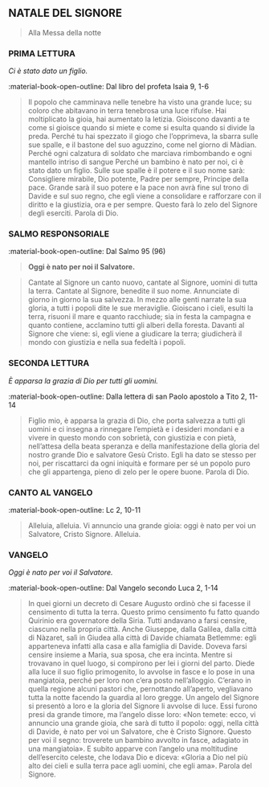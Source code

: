 ## NATALE DEL SIGNORE
> 
> Alla Messa della notte
> 
### PRIMA LETTURA
*Ci è stato dato un figlio.*

:material-book-open-outline: Dal libro del profeta Isaìa
9, 1-6

> Il popolo che camminava nelle tenebre ha visto una grande luce; su coloro che abitavano in terra tenebrosa una luce rifulse. Hai moltiplicato la gioia, hai aumentato la letizia. Gioiscono davanti a te come si gioisce quando si miete e come si esulta quando si divide la preda. Perché tu hai spezzato il giogo che l’opprimeva, la sbarra sulle sue spalle, e il bastone del suo aguzzino, come nel giorno di Màdian. Perché ogni calzatura di soldato che marciava rimbombando e ogni mantello intriso di sangue Perché un bambino è nato per noi, ci è stato dato un figlio. Sulle sue spalle è il potere e il suo nome sarà: Consigliere mirabile, Dio potente, Padre per sempre, Principe della pace. Grande sarà il suo potere e la pace non avrà fine sul trono di Davide e sul suo regno, che egli viene a consolidare e rafforzare con il diritto e la giustizia, ora e per sempre. Questo farà lo zelo del Signore degli eserciti. Parola di Dio.
> 
### SALMO RESPONSORIALE
:material-book-open-outline: Dal Salmo 95 (96)

>**Oggi è nato per noi il Salvatore.**

> Cantate al Signore un canto nuovo,
> cantate al Signore, uomini di tutta la terra.
> Cantate al Signore, benedite il suo nome.
> Annunciate di giorno in giorno la sua salvezza.
> In mezzo alle genti narrate la sua gloria,
> a tutti i popoli dite le sue meraviglie.
> Gioiscano i cieli, esulti la terra,
> risuoni il mare e quanto racchiude;
> sia in festa la campagna e quanto contiene,
> acclamino tutti gli alberi della foresta.
> Davanti al Signore che viene:
> sì, egli viene a giudicare la terra;
> giudicherà il mondo con giustizia
> e nella sua fedeltà i popoli.
> 
### SECONDA LETTURA
*È apparsa la grazia di Dio per tutti gli uomini.*

:material-book-open-outline: Dalla lettera di san Paolo apostolo a Tito
2, 11-14

> Figlio mio, è apparsa la grazia di Dio, che porta salvezza a tutti gli uomini e ci insegna a rinnegare l’empietà e i desideri mondani e a vivere in questo mondo con sobrietà, con giustizia e con pietà, nell’attesa della beata speranza e della manifestazione della gloria del nostro grande Dio e salvatore Gesù Cristo. Egli ha dato se stesso per noi, per riscattarci da ogni iniquità e formare per sé un popolo puro che gli appartenga, pieno di zelo per le opere buone. Parola di Dio.
> 
### CANTO AL VANGELO
:material-book-open-outline: Lc 2, 10-11

> Alleluia, alleluia.
> Vi annuncio una grande gioia:
> oggi è nato per voi un Salvatore, Cristo Signore.
> Alleluia.
> 
### VANGELO
*Oggi è nato per voi il Salvatore.*

:material-book-open-outline: Dal Vangelo secondo Luca
2, 1-14

> In quei giorni un decreto di Cesare Augusto ordinò che si facesse il censimento di tutta la terra. Questo primo censimento fu fatto quando Quirinio era governatore della Siria. Tutti andavano a farsi censire, ciascuno nella propria città. Anche Giuseppe, dalla Galilea, dalla città di Nàzaret, salì in Giudea alla città di Davide chiamata Betlemme: egli apparteneva infatti alla casa e alla famiglia di Davide. Doveva farsi censire insieme a Maria, sua sposa, che era incinta. Mentre si trovavano in quel luogo, si compirono per lei i giorni del parto. Diede alla luce il suo figlio primogenito, lo avvolse in fasce e lo pose in una mangiatoia, perché per loro non c’era posto nell’alloggio. C’erano in quella regione alcuni pastori che, pernottando all’aperto, vegliavano tutta la notte facendo la guardia al loro gregge. Un angelo del Signore si presentò a loro e la gloria del Signore li avvolse di luce. Essi furono presi da grande timore, ma l’angelo disse loro: «Non temete: ecco, vi annuncio una grande gioia, che sarà di tutto il popolo: oggi, nella città di Davide, è nato per voi un Salvatore, che è Cristo Signore. Questo per voi il segno: troverete un bambino avvolto in fasce, adagiato in una mangiatoia». E subito apparve con l’angelo una moltitudine dell’esercito celeste, che lodava Dio e diceva: «Gloria a Dio nel più alto dei cieli e sulla terra pace agli uomini, che egli ama». Parola del Signore.